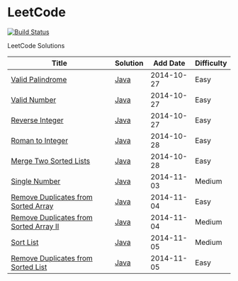 LeetCode
========
[![Build Status](https://travis-ci.org/aiyanbo/leetcode.svg)](https://travis-ci.org/aiyanbo/leetcode)

LeetCode Solutions

| Title | Solution | Add Date | Difficulty |
| ----- | -------- | -------- | ---------- |
|[Valid Palindrome](https://oj.leetcode.com/problems/valid-palindrome/)| [Java](https://github.com/aiyanbo/leetcode/blob/master/src/main/java/solutions/ValidPalindrome.java)|2014-10-27|Easy|
|[Valid Number](https://oj.leetcode.com/problems/valid-number/)| [Java](https://github.com/aiyanbo/leetcode/blob/master/src/main/java/solutions/ValidNumber.java)|2014-10-27|Easy|
|[Reverse Integer](https://oj.leetcode.com/problems/reverse-integer/)| [Java](https://github.com/aiyanbo/leetcode/blob/master/src/main/java/solutions/ReverseInteger.java)|2014-10-27|Easy|
|[Roman to Integer](https://oj.leetcode.com/problems/roman-to-integer/)| [Java](https://github.com/aiyanbo/leetcode/blob/master/src/main/java/solutions/RomanToInteger.java)|2014-10-28|Easy|
|[Merge Two Sorted Lists](https://oj.leetcode.com/problems/merge-two-sorted-lists/)| [Java](https://github.com/aiyanbo/leetcode/blob/master/src/main/java/solutions/MergeTwoSortedLists.java)|2014-10-28|Easy|
|[Single Number](https://oj.leetcode.com/problems/single-number/)| [Java](https://github.com/aiyanbo/leetcode/blob/master/src/main/java/solutions/SingleNumber.java)|2014-11-03|Medium|
|[Remove Duplicates from Sorted Array](https://oj.leetcode.com/problems/remove-duplicates-from-sorted-array/)| [Java](https://github.com/aiyanbo/leetcode/blob/master/src/main/java/solutions/RemoveDuplicatesFromSortedArray.java)|2014-11-04|Easy|
|[Remove Duplicates from Sorted Array II](https://oj.leetcode.com/problems/remove-duplicates-from-sorted-array-ii/)| [Java](https://github.com/aiyanbo/leetcode/blob/master/src/main/java/solutions/RemoveDuplicatesFromSortedArray2.java)|2014-11-04|Medium|
|[Sort List](https://oj.leetcode.com/problems/sort-list/)| [Java](https://github.com/aiyanbo/leetcode/blob/master/src/main/java/solutions/SortList.java)|2014-11-05|Medium|
|[Remove Duplicates from Sorted List](https://oj.leetcode.com/problems/remove-duplicates-from-sorted-list/)| [Java](https://github.com/aiyanbo/leetcode/blob/master/src/main/java/solutions/RemoveDuplicatesFromSortedList.java)|2014-11-05|Easy|